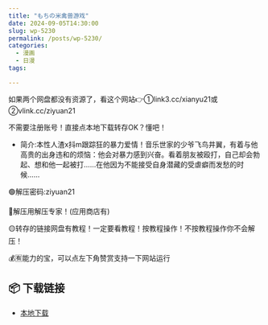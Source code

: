 ```yaml
---
title: "もちの米禽兽游戏"
date: 2024-09-05T14:30:00
slug: wp-5230
permalink: /posts/wp-5230/
categories:
  - 漫画
  - 日漫
tags:

---
```


如果两个网盘都没有资源了，看这个网站👉①link3.cc/xianyu21或②vlink.cc/ziyuan21

不需要注册账号！直接点本地下载转存OK？懂吧！

*   简介:本性人渣x抖m跟踪狂的暴力爱情！音乐世家的少爷飞鸟井翼，有着与他高贵的出身违和的烦恼：他会对暴力感到兴奋。看着朋友被殴打，自己却会勃起、想和他一起被打……在他因为不能接受自身潜藏的受虐癖而发愁的时候……

🟢解压密码:ziyuan21

🔵解压用解压专家！(应用商店有)

🟡转存的链接网盘有教程！一定要看教程！按教程操作！不按教程操作你不会解压！

💰🈶能力的宝，可以点左下角赞赏支持一下网站运行

## 📦 下载链接
- [本地下载](https://blziyuan21.com/pay-download/5230?key=7d5f9e2627&down_id=0)

